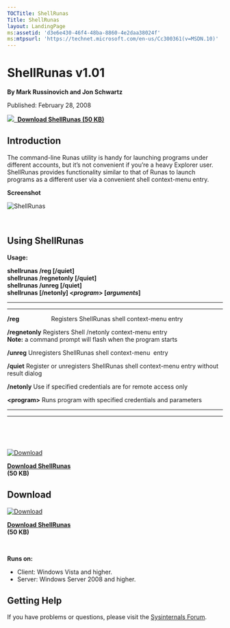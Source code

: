 ```yaml
--- 
TOCTitle: ShellRunas
Title: ShellRunas
layout: LandingPage
ms:assetid: 'd3e6e430-46f4-48ba-8860-4e2daa38024f'
ms:mtpsurl: 'https://technet.microsoft.com/en-us/Cc300361(v=MSDN.10)'
---
```


ShellRunas v1.01
================

**By Mark Russinovich and Jon Schwartz**

Published: February 28, 2008

[![](/media/landing/sysinternals/download_sm.png)
 **Download ShellRunas (50
KB)**](https://download.sysinternals.com/files/shellrunas.zip)


## Introduction

The command-line Runas utility is handy for launching programs under
different accounts, but it’s not convenient if you’re a heavy Explorer
user. ShellRunas provides functionality similar to that of Runas to
launch programs as a different user via a convenient shell context-menu
entry.

**Screenshot**

![ShellRunas](/media/landing/sysinternals/ShellRunas.jpg)

 

## Using ShellRunas

**Usage:**

**shellrunas /reg \[/quiet\]  
shellrunas /regnetonly \[/quiet\]  
shellrunas /unreg \[/quiet\]  
shellrunas \[/netonly\] &lt;*program*&gt; \[*arguments*\]**

 
---------------------------- 
-----------------------------------------------------------------------------------
  **/reg**                     Registers ShellRunas shell context-menu entry

  **/regnetonly**              Registers Shell /netonly context-menu entry  
                               **Note:** a command prompt will flash when the program starts

  **/unreg**                   Unregisters ShellRunas shell context-menu  entry

  **/quiet**                   Register or unregisters ShellRunas shell context-menu entry without result dialog

  **/netonly**                 Use if specified credentials are for remote access only

  **&lt;program&gt;**          Runs program with specified credentials and parameters
 
---------------------------- 
-----------------------------------------------------------------------------------

 


 

[![Download](/media/landing/sysinternals/download_sm.png "Download")
](https://download.sysinternals.com/files/shellrunas.zip)

[**Download ShellRunas**  
](https://download.sysinternals.com/files/shellrunas.zip)**(50 KB)**

<div class="RightAdRail">

<div>


## Download

[![Download](/media/landing/sysinternals/download_sm.png "Download")
](https://download.sysinternals.com/files/shellrunas.zip)

[**Download ShellRunas**  
](https://download.sysinternals.com/files/shellrunas.zip)**(50 KB)**

 

**Runs on:**

-   Client: Windows Vista and higher.
-   Server: Windows Server 2008 and higher.



## Getting Help

If you have problems or questions, please visit the [Sysinternals
Forum](http://forum.sysinternals.com).  



